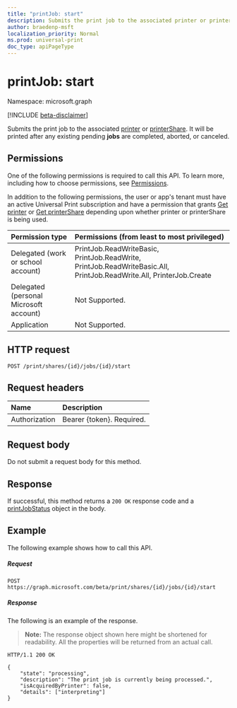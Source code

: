 ```yaml
---
title: "printJob: start"
description: Submits the print job to the associated printer or printerShare. It will be printed once any existing pending jobs are completed, aborted or canceled.
author: braedenp-msft
localization_priority: Normal
ms.prod: universal-print
doc_type: apiPageType
---
```


# printJob: start

Namespace: microsoft.graph

[!INCLUDE [beta-disclaimer](../../includes/beta-disclaimer.md)]

Submits the print job to the associated [printer](../resources/printer.md) or [printerShare](../resources/printershare.md). It will be printed after any existing pending **jobs** are completed, aborted, or canceled.

## Permissions
One of the following permissions is required to call this API. To learn more, including how to choose permissions, see [Permissions](/graph/permissions-reference).

In addition to the following permissions, the user or app's tenant must have an active Universal Print subscription and have a permission that grants [Get printer](printer-get.md) or [Get printerShare](printershare-get.md) depending upon whether printer or printerShare is being used.

|Permission type | Permissions (from least to most privileged) |
|:---------------|:--------------------------------------------|
|Delegated (work or school account)| PrintJob.ReadWriteBasic, PrintJob.ReadWrite, PrintJob.ReadWriteBasic.All, PrintJob.ReadWrite.All, PrinterJob.Create |
|Delegated (personal Microsoft account)|Not Supported.|
|Application| Not Supported. |

## HTTP request
```http
POST /print/shares/{id}/jobs/{id}/start
```
## Request headers
| Name          | Description   |
|:--------------|:--------------|
| Authorization | Bearer {token}. Required. |

## Request body

Do not submit a request body for this method. 

## Response
If successful, this method returns a `200 OK` response code and a [printJobStatus](../resources/printjobstatus.md) object in the body.

## Example
The following example shows how to call this API.
##### Request

```http
POST https://graph.microsoft.com/beta/print/shares/{id}/jobs/{id}/start
```

##### Response
The following is an example of the response. 
>**Note:** The response object shown here might be shortened for readability. All the properties will be returned from an actual call.

```http
HTTP/1.1 200 OK

{
    "state": "processing",
    "description": "The print job is currently being processed.",
    "isAcquiredByPrinter": false,
    "details": ["interpreting"]
}
```


